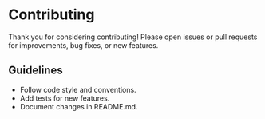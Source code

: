 # Contributing

Thank you for considering contributing! Please open issues or pull requests for improvements, bug fixes, or new features.

## Guidelines
- Follow code style and conventions.
- Add tests for new features.
- Document changes in README.md.
